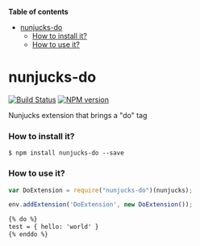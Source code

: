 <!-- START doctoc generated TOC please keep comment here to allow auto update -->
<!-- DON'T EDIT THIS SECTION, INSTEAD RE-RUN doctoc TO UPDATE -->
**Table of contents**

- [nunjucks-do](#nunjucks-do)
    - [How to install it?](#how-to-install-it)
    - [How to use it?](#how-to-use-it)

<!-- END doctoc generated TOC please keep comment here to allow auto update -->

# nunjucks-do

[![Build Status](https://travis-ci.org/SamyPesse/nunjucks-do.png?branch=master)](https://travis-ci.org/SamyPesse/nunjucks-do) [![NPM version](https://badge.fury.io/js/nunjucks-do.svg)](http://badge.fury.io/js/nunjucks-do)

Nunjucks extension that brings a "do" tag

### How to install it?

```
$ npm install nunjucks-do --save
```

### How to use it?

```js
var DoExtension = require("nunjucks-do")(nunjucks);

env.addExtension('DoExtension', new DoExtension());
```

```html
{% do %}
test = { hello: 'world' }
{% enddo %}
```